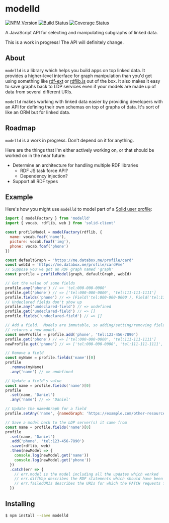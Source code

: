 # modelld
[![NPM Version](https://img.shields.io/npm/v/modelld.svg?style=flat)](https://npm.im/modelld)
[![Build Status](https://travis-ci.org/dan-f/modelld.svg?branch=master)](https://travis-ci.org/dan-f/modelld)
[![Coverage Status](https://coveralls.io/repos/github/dan-f/modelld/badge.svg?branch=master)](https://coveralls.io/github/dan-f/modelld?branch=master)

A JavaScript API for selecting and manipulating subgraphs of linked data.

This is a work in progress!  The API will definitely change.

## About

`modelld` is a library which helps you build apps on top linked data.  It
provides a higher-level interface for graph manipulation than you'd get using
something like [rdf-ext](https://github.com/rdf-ext/rdf-ext) or
[rdflib.js](https://github.com/linkeddata/rdflib.js/) out of the box.  It also
makes it easy to save graphs back to LDP services even if your models are made
up of data from several different URIs.

`modelld` makes working with linked data easier by providing developers with an
API for defining their own schemas on top of graphs of data.  It's sort of like
an ORM but for linked data.

## Roadmap

`modelld` is a work in progress.  Don't depend on it for anything.

Here are the things that I'm either actively working on, or that should be
worked on in the near future:

- Determine an architecture for handling multiple RDF libraries
  - RDF JS task force API?
  - Dependency injection?
- Support all RDF types

## Example

Here's how you might use `modelld` to model part of a
[Solid user profile](https://github.com/solid/solid-spec/blob/master/solid-webid-profiles.md):

```javascript
import { modelFactory } from 'modelld'
import { vocab, rdflib, web } from 'solid-client'

const profileModel = modelFactory(rdflib, {
  name: vocab.foaf('name'),
  picture: vocab.foaf('img'),
  phone: vocab.foaf('phone')
})

const defaultGraph = 'https://me.databox.me/profile/card'
const webId = 'https://me.databox.me/profile/card#me'
// Suppose you've got an RDF graph named 'graph'
const profile = profileModel(graph, defaultGraph, webId)

// Get the value of some fields
profile.any('phone') // => 'tel:000-000-0000'
profile.get('phone') // => ['tel:000-000-0000', 'tel:111-111-1111']
profile.fields('phone') // => [Field('tel:000-000-0000'), Field('tel:111-111-1111')]
// Undeclared fields don't show up
profile.any('undeclared-field') // => undefined
profile.get('undeclared-field') // => []
profile.fields('undeclared-field') // => []

// Add a field.  Models are immutable, so adding/setting/removing fields always
// returns a new model.
const newProfile = profile.add('phone', 'tel:123-456-7890')
profile.get('phone') // => ['tel:000-000-0000', 'tel:111-111-1111']
newProfile.get('phone') // => ['tel:000-000-0000', 'tel:111-111-1111', 'tel:123-456-7890']

// Remove a field
const myName = profile.fields('name')[0]
profile
  .remove(myName)
  .any('name') // => undefined

// Update a field's value
const name = profile.fields('name')[0]
profile
  .set(name, 'Daniel')
  .any('name') // => 'Daniel'

// Update the namedGraph for a field
profile.setAny('name', {namedGraph: 'https://example.com/other-resource'})

// Save a model back to the LDP server(s) it came from
const name = profile.fields('name')[0]
profile
  .set(name, 'Daniel')
  .add('phone', 'tel:123-456-7890')
  .save(rdflib, web)
  .then(newModel => {
    console.log(newModel.get('name'))
    console.log(newModel.get('phone'))
  })
  .catch(err => {
    // err.model is the model including all the updates which worked
    // err.diffMap describes the RDF statements which should have been inserted and removed from the server
    // err.failedURIs describes the URIs for which the PATCH requests failed
  })
```

## Installing

```sh
$ npm install --save modelld
```
